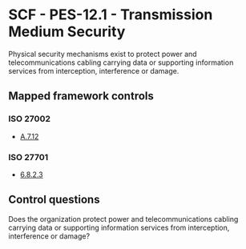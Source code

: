 # SCF - PES-12.1 - Transmission Medium Security
Physical security mechanisms exist to protect power and telecommunications cabling carrying data or supporting information services from interception, interference or damage. 
## Mapped framework controls
### ISO 27002
- [A.7.12](../iso27002/a-7.md#a712)
  
### ISO 27701
- [6.8.2.3](../iso27701/6823.md)
  
## Control questions
Does the organization protect power and telecommunications cabling carrying data or supporting information services from interception, interference or damage? 
  